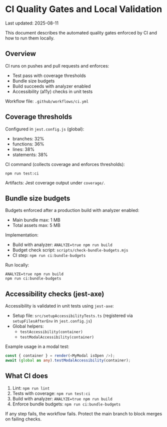 # CI Quality Gates and Local Validation

Last updated: 2025-08-11

This document describes the automated quality gates enforced by CI and how to run them locally.

## Overview

CI runs on pushes and pull requests and enforces:

- Test pass with coverage thresholds
- Bundle size budgets
- Build succeeds with analyzer enabled
- Accessibility (a11y) checks in unit tests

Workflow file: `.github/workflows/ci.yml`

## Coverage thresholds

Configured in `jest.config.js` (global):

- branches: 32%
- functions: 36%
- lines: 38%
- statements: 38%

CI command (collects coverage and enforces thresholds):

```
npm run test:ci
```

Artifacts: Jest coverage output under `coverage/`.

## Bundle size budgets

Budgets enforced after a production build with analyzer enabled:

- Main bundle max: 1 MB
- Total assets max: 5 MB

Implementation:

- Build with analyzer: `ANALYZE=true npm run build`
- Budget check script: `scripts/check-bundle-budgets.mjs`
- CI step: `npm run ci:bundle-budgets`

Run locally:

```
ANALYZE=true npm run build
npm run ci:bundle-budgets
```

## Accessibility checks (jest-axe)

Accessibility is validated in unit tests using `jest-axe`:

- Setup file: `src/setupAccessibilityTests.ts` (registered via `setupFilesAfterEnv` in `jest.config.js`)
- Global helpers:
  - `testAccessibility(container)`
  - `testModalAccessibility(container)`

Example usage in a modal test:

```ts
const { container } = render(<MyModal isOpen />);
await (global as any).testModalAccessibility(container);
```

## What CI does

1. Lint: `npm run lint`
2. Tests with coverage: `npm run test:ci`
3. Build with analyzer: `ANALYZE=true npm run build`
4. Enforce bundle budgets: `npm run ci:bundle-budgets`

If any step fails, the workflow fails. Protect the main branch to block merges on failing checks.


